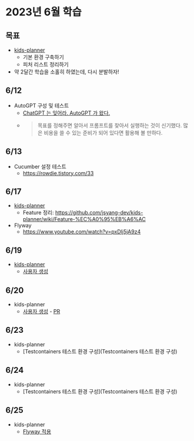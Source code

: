 # 2023년 6월 학습

## 목표

- [kids-planner](https://github.com/jsyang-dev/kids-planner)
  - 기본 환경 구축하기
  - 피처 리스트 정리하기
- 약 2달간 학습을 소홀히 하였는데, 다시 분발하자!

## 6/12

- AutoGPT 구성 및 테스트
  - [ChatGPT 는 잊어라. AutoGPT 가 왔다.](https://www.youtube.com/watch?v=YbLef4CrZNU)
  - > 목표를 정해주면 알아서 프롬프트를 찾아서 실행하는 것이 신기했다.
    > 많은 비용을 쓸 수 있는 준비가 되어 있다면 활용해 볼 만하다.

## 6/13

- Cucumber 설정 테스트
  - <https://rowdie.tistory.com/33>

## 6/17

- [kids-planner](https://github.com/jsyang-dev/kids-planner)
  - Feature 정리: <https://github.com/jsyang-dev/kids-planner/wiki/Feature-%EC%A0%95%EB%A6%AC>
- Flyway
  - <https://www.youtube.com/watch?v=pxDlj5jA9z4>

## 6/19

- [kids-planner](https://github.com/jsyang-dev/kids-planner)
  - [사용자 생성](https://github.com/jsyang-dev/kids-planner/issues/17)

## 6/20

- kids-planner
  - [사용자 생성](https://github.com/jsyang-dev/kids-planner/issues/17) - [PR](https://github.com/jsyang-dev/kids-planner/pull/18)

## 6/23

- kids-planner
  - [Testcontainers 테스트 환경 구성](Testcontainers 테스트 환경 구성)

## 6/24

- kids-planner
  - [Testcontainers 테스트 환경 구성](Testcontainers 테스트 환경 구성)

## 6/25

- kids-planner
  - [Flyway 적용](https://github.com/jsyang-dev/kids-planner/issues/15)
